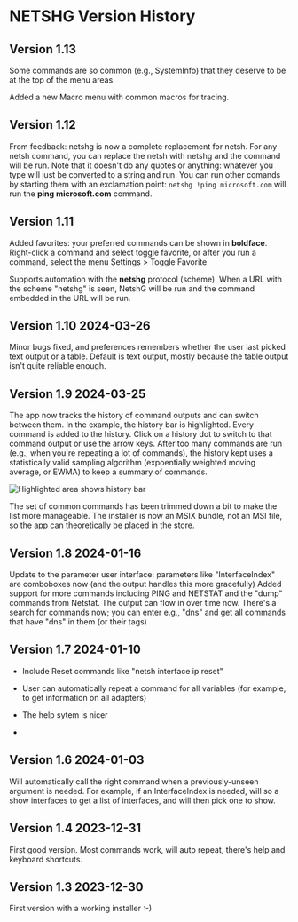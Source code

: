 ﻿# NETSHG Version History

## Version 1.13

Some commands are so common (e.g., SystemInfo) that they deserve to be at the top of the menu areas. 

Added a new Macro menu with common macros for tracing.

## Version 1.12

From feedback: netshg is now a complete replacement for netsh. For any netsh command, you can replace the netsh with netshg and the command will be run. Note that it doesn't do any quotes or anything: whatever you type will just be converted to a string and run. You can run other comands by starting them with an exclamation point: ```netshg !ping microsoft.com``` will run the **ping microsoft.com** command.


## Version 1.11

Added favorites: your preferred commands can be shown in **boldface**. Right-click a command and select toggle favorite, or after you run a command, select the menu Settings > Toggle Favorite

Supports automation with the **netshg** protocol (scheme). When a URL with the scheme "netshg" is seen, NetshG will be run and the command embedded in the URL will be run.

## Version 1.10 2024-03-26 

Minor bugs fixed, and preferences remembers whether the user last picked text output or a table. Default is text output, mostly because the table output isn't quite reliable enough.


## Version 1.9 2024-03-25

The app now tracks the history of command outputs and can switch between them. In the example, the history bar is highlighted. Every command is added to the history. Click on a history dot to switch to that command output or use the arrow keys. After too many commands are run (e.g., when you're repeating a lot of commands), the history kept uses a statistically valid sampling algorithm (expoentially weighted moving average, or EWMA) to keep a summary of commands.

![Highlighted area shows history bar](Assets/HelpImages/Netshg_show_history.png)

The set of common commands has been trimmed down a bit to make the list more manageable. The installer is now an MSIX bundle, not an MSI file, so the app can theoretically be placed in the store.


## Version 1.8 2024-01-16

Update to the parameter user interface: parameters like "InterfaceIndex" are comboboxes now (and the output handles this more gracefully)
Added support for more commands including PING and NETSTAT and the "dump" commands from Netstat. The output can flow in over time now.
There's a search for commands now; you can enter e.g., "dns" and get all commands that have "dns" in them (or their tags)


## Version 1.7 2024-01-10

- Include Reset commands like "netsh interface ip reset"
- User can automatically repeat a command for all variables (for example, to get information on all adapters)
- The help sytem is nicer

- 
## Version 1.6 2024-01-03
Will automatically call the right command when a previously-unseen argument is needed. For example,
if an InterfaceIndex is needed, will so a show interfaces to get a list of interfaces, and will then pick one to show.


## Version 1.4 2023-12-31

First good version. Most commands work, will auto repeat, 
there's help and keyboard shortcuts.

## Version 1.3 2023-12-30

First version with a working installer :-)
